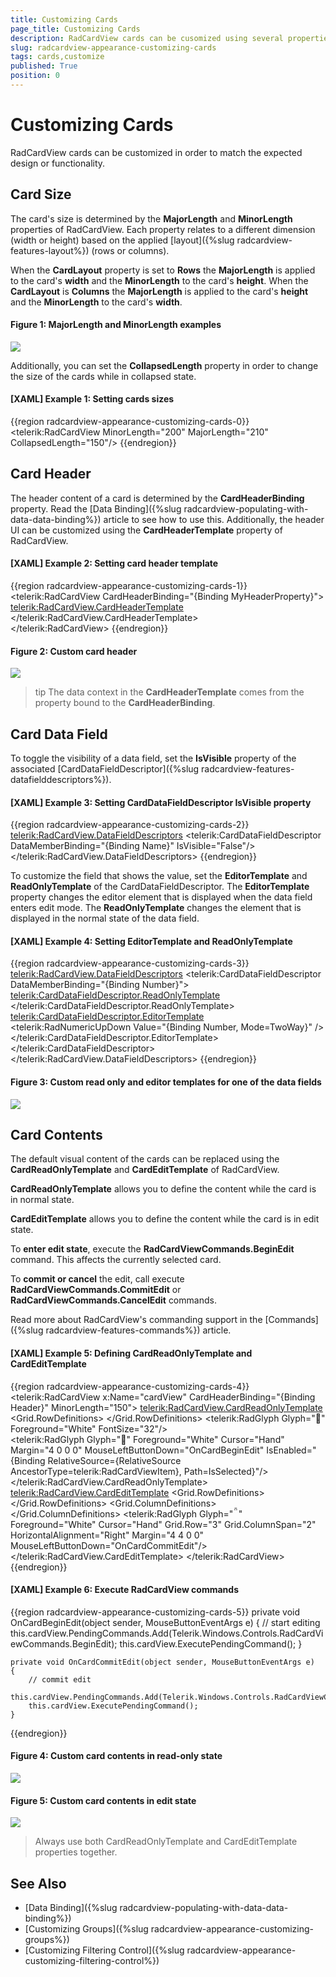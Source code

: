 ```yaml
---
title: Customizing Cards
page_title: Customizing Cards
description: RadCardView cards can be cusomized using several properties of the control.
slug: radcardview-appearance-customizing-cards
tags: cards,customize
published: True
position: 0
---
```


# Customizing Cards

RadCardView cards can be customized in order to match the expected design or functionality.

## Card Size

The card's size is determined by the __MajorLength__ and __MinorLength__ properties of RadCardView. Each property relates to a different dimension (width or height) based on the applied [layout]({%slug radcardview-features-layout%}) (rows or columns).

When the __CardLayout__ property is set to __Rows__ the __MajorLength__ is applied to the card's __width__ and the __MinorLength__ to the card's __height__. 
When the __CardLayout__ is __Columns__ the __MajorLength__ is applied to the card's __height__ and the __MinorLength__ to the card's __width__. 

#### Figure 1: MajorLength and MinorLength examples
![](images/radcardview-appearance-customizing-cards-0.png)

Additionally, you can set the __CollapsedLength__ property in order to change the size of the cards while in collapsed state.

#### __[XAML] Example 1: Setting cards sizes__
{{region radcardview-appearance-customizing-cards-0}}
    <telerik:RadCardView MinorLength="200"
                         MajorLength="210"
					     CollapsedLength="150"/>
{{endregion}}

## Card Header

The header content of a card is determined by the __CardHeaderBinding__ property. Read the [Data Binding]({%slug radcardview-populating-with-data-data-binding%}) article to see how to use this. Additionally, the header UI can be customized using the __CardHeaderTemplate__ property of RadCardView.

#### __[XAML] Example 2: Setting card header template__
{{region radcardview-appearance-customizing-cards-1}}
    <telerik:RadCardView CardHeaderBinding="{Binding MyHeaderProperty}">
		<telerik:RadCardView.CardHeaderTemplate>
			<DataTemplate>
				<TextBlock Text="{Binding}" Foreground="#CA5100" FontWeight="Bold"/>
			</DataTemplate>
		</telerik:RadCardView.CardHeaderTemplate>           
	</telerik:RadCardView>
{{endregion}}

#### Figure 2: Custom card header
![](images/radcardview-appearance-customizing-cards-1.png)

>tip The data context in the __CardHeaderTemplate__ comes from the property bound to the __CardHeaderBinding__.

## Card Data Field

To toggle the visibility of a data field, set the __IsVisible__ property of the associated [CardDataFieldDescriptor]({%slug radcardview-features-datafielddescriptors%}).

#### __[XAML] Example 3: Setting CardDataFieldDescriptor IsVisible property__
{{region radcardview-appearance-customizing-cards-2}}
   	<telerik:RadCardView.DataFieldDescriptors>
		<telerik:CardDataFieldDescriptor DataMemberBinding="{Binding Name}" IsVisible="False"/>
	</telerik:RadCardView.DataFieldDescriptors>
{{endregion}}

To customize the field that shows the value, set the __EditorTemplate__ and __ReadOnlyTemplate__ of the CardDataFieldDescriptor. The __EditorTemplate__ property changes the editor element that is displayed when the data field enters edit mode. The __ReadOnlyTemplate__ changes the element that is displayed in the normal state of the data field.

#### __[XAML] Example 4: Setting EditorTemplate and ReadOnlyTemplate__
{{region radcardview-appearance-customizing-cards-3}}
	<telerik:RadCardView.DataFieldDescriptors>
		<telerik:CardDataFieldDescriptor DataMemberBinding="{Binding Number}">
			<telerik:CardDataFieldDescriptor.ReadOnlyTemplate>
				<DataTemplate>
					<Border Padding="5" Background="#149F5B">
						<TextBlock Text="{Binding Number}" Foreground="White"/>
					</Border>                            
				</DataTemplate>
			</telerik:CardDataFieldDescriptor.ReadOnlyTemplate>
			<telerik:CardDataFieldDescriptor.EditorTemplate>
				<DataTemplate>
					<telerik:RadNumericUpDown Value="{Binding Number, Mode=TwoWay}" />
				</DataTemplate>
			</telerik:CardDataFieldDescriptor.EditorTemplate>
		</telerik:CardDataFieldDescriptor>
	</telerik:RadCardView.DataFieldDescriptors>
{{endregion}}

#### Figure 3: Custom read only and editor templates for one of the data fields
![](images/radcardview-appearance-customizing-cards-2.png)

## Card Contents

The default visual content of the cards can be replaced using the __CardReadOnlyTemplate__ and __CardEditTemplate__ of RadCardView. 

__CardReadOnlyTemplate__ allows you to define the content while the card is in normal state.

__CardEditTemplate__ allows you to define the content while the card is in edit state.

To __enter edit state__, execute the __RadCardViewCommands.BeginEdit__ command. This affects the currently selected card.

To __commit or cancel__ the edit, call execute  __RadCardViewCommands.CommitEdit__ or  __RadCardViewCommands.CancelEdit__ commands.

Read more about RadCardView's commanding support in the [Commands]({%slug radcardview-features-commands%}) article.

#### __[XAML] Example 5: Defining CardReadOnlyTemplate and CardEditTemplate__
{{region radcardview-appearance-customizing-cards-4}}
	<telerik:RadCardView x:Name="cardView"  CardHeaderBinding="{Binding Header}" MinorLength="150">
		<telerik:RadCardView.CardReadOnlyTemplate>
			<DataTemplate>
				<Border Background="#7A7574">
					<Grid VerticalAlignment="Center">
						<Grid.RowDefinitions>
							<RowDefinition Height="Auto" />
							<RowDefinition Height="Auto"/>
						</Grid.RowDefinitions>
						<telerik:RadGlyph Glyph="&#xe801;" Foreground="White" FontSize="32"/>
						<StackPanel Orientation="Horizontal" Grid.Row="1" HorizontalAlignment="Center" >
							<TextBlock Text="{Binding Name}" Foreground="White" VerticalAlignment="Center"/>                               
							<telerik:RadGlyph Glyph="&#xe10b;" Foreground="White" Cursor="Hand"
											  Margin="4 0 0 0" MouseLeftButtonDown="OnCardBeginEdit"
											  IsEnabled="{Binding RelativeSource={RelativeSource AncestorType=telerik:RadCardViewItem}, Path=IsSelected}"/>
						</StackPanel>
					</Grid>
				</Border>
			</DataTemplate>
		</telerik:RadCardView.CardReadOnlyTemplate>
		<telerik:RadCardView.CardEditTemplate>
			<DataTemplate>
				<Border Background="#7A7574">
					<Grid VerticalAlignment="Center" HorizontalAlignment="Center"  TextElement.Foreground="White">
						<Grid.RowDefinitions>
							<RowDefinition Height="Auto" />
							<RowDefinition Height="Auto"/>
							<RowDefinition Height="Auto"/>
							<RowDefinition Height="Auto"/>
						</Grid.RowDefinitions>
						<Grid.ColumnDefinitions>
							<ColumnDefinition Width="Auto" />
							<ColumnDefinition Width="Auto" />
						</Grid.ColumnDefinitions>
						<TextBlock Text="Header: " VerticalAlignment="Center"/>
						<TextBox Text="{Binding Header, Mode=TwoWay, UpdateSourceTrigger=PropertyChanged}" Margin="5 0 0 0" Padding="5 3 5 3" Grid.Column="1"/>
						<TextBlock Text="Name: " VerticalAlignment="Center"  Grid.Row="1" />
						<TextBox Text="{Binding Name, Mode=TwoWay, UpdateSourceTrigger=PropertyChanged}" Margin="5 2 0 0" Padding="5 3 5 3" Grid.Row="1" Grid.Column="1"/>
						<TextBlock Text="Number: " VerticalAlignment="Center"  Grid.Row="2" />
						<TextBox Text="{Binding Number, Mode=TwoWay, UpdateSourceTrigger=PropertyChanged}" Margin="5 2 0 0" Padding="5 3 5 3" Grid.Row="2" Grid.Column="1"/>
						<telerik:RadGlyph Glyph="&#xe118;" Foreground="White" Cursor="Hand" Grid.Row="3"
										  Grid.ColumnSpan="2" HorizontalAlignment="Right"
										  Margin="4 4 0 0" MouseLeftButtonDown="OnCardCommitEdit"/>
					</Grid>
				</Border>
			</DataTemplate>
		</telerik:RadCardView.CardEditTemplate>
		</telerik:RadCardView>
{{endregion}}

#### __[XAML] Example 6: Execute RadCardView commands__
{{region radcardview-appearance-customizing-cards-5}}
	private void OnCardBeginEdit(object sender, MouseButtonEventArgs e)
	{
		// start editing
		this.cardView.PendingCommands.Add(Telerik.Windows.Controls.RadCardViewCommands.BeginEdit);
		this.cardView.ExecutePendingCommand();
	}

	private void OnCardCommitEdit(object sender, MouseButtonEventArgs e)
	{
		// commit edit
		this.cardView.PendingCommands.Add(Telerik.Windows.Controls.RadCardViewCommands.CommitEdit);
		this.cardView.ExecutePendingCommand();
	}
{{endregion}}

#### Figure 4: Custom card contents in read-only state
![](images/radcardview-appearance-customizing-cards-3.png)


#### Figure 5: Custom card contents in edit state
![](images/radcardview-appearance-customizing-cards-4.png)

> Always use both CardReadOnlyTemplate and CardEditTemplate properties together. 

## See Also  
* [Data Binding]({%slug radcardview-populating-with-data-data-binding%})
* [Customizing Groups]({%slug radcardview-appearance-customizing-groups%}) 
* [Customizing Filtering Control]({%slug radcardview-appearance-customizing-filtering-control%}) 